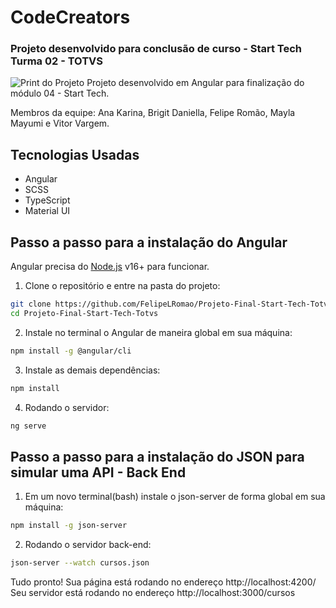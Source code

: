 # CodeCreators
### Projeto desenvolvido para conclusão de curso - Start Tech Turma 02 - TOTVS


![Print do Projeto](https://i.ibb.co/GC3D5Y8/fundo.png)
Projeto desenvolvido em Angular para finalização do módulo 04 - Start Tech.

Membros da equipe: Ana Karina, Brigit Daniella, Felipe Romão, Mayla Mayumi e Vitor Vargem.
## Tecnologias Usadas

- Angular
- SCSS
- TypeScript
- Material UI

## Passo a passo para a instalação do Angular
Angular precisa do [Node.js](https://nodejs.org/) v16+ para funcionar.

1. Clone o repositório e entre na pasta do projeto:
```sh
git clone https://github.com/FelipeLRomao/Projeto-Final-Start-Tech-Totvs.git
cd Projeto-Final-Start-Tech-Totvs
```

2. Instale no terminal o Angular de maneira global em sua máquina:
```sh
npm install -g @angular/cli
```

3. Instale as demais dependências:
```sh
npm install 
```

4. Rodando o servidor:
```sh
ng serve
```

## Passo a passo para a instalação do JSON para simular uma API - Back End

1. Em um novo terminal(bash) instale o json-server de forma global em sua máquina:
```sh
npm install -g json-server
```

2. Rodando o servidor back-end: 
```sh
json-server --watch cursos.json
```

Tudo pronto! 
Sua página está rodando no endereço http://localhost:4200/
Seu servidor está rodando no endereço http://localhost:3000/cursos

